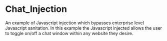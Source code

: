 # Chat_Injection
 An example of Javascript injection which bypasses enterprise level Javascript sanitation. In this example the Javascript injected allows the user to toggle on/off a chat window within any website they desire.
